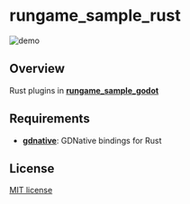 # rungame_sample_rust

![demo](https://user-images.githubusercontent.com/20859969/190854848-29c52375-d378-4433-8277-1e85b6ef0b7f.gif)

## Overview
Rust plugins in [**rungame_sample_godot**](https://github.com/Nitudon/rungame_sample_godot)

## Requirements

 - [**gdnative**](https://github.com/godot-rust/godot-rust): GDNative bindings for Rust

## License

[MIT license](LICENSE)